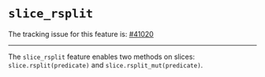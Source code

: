# `slice_rsplit`

The tracking issue for this feature is: [#41020]

[#41020]: https://github.com/rust-lang/rust/issues/41020

------------------------

The `slice_rsplit` feature enables two methods on slices:
`slice.rsplit(predicate)` and `slice.rsplit_mut(predicate)`.
